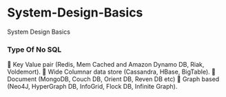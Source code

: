 # System-Design-Basics
System Design Basics

### Type Of No SQL
	Key Value pair (Redis, Mem Cached and Amazon Dynamo DB, Riak, Voldemort).
	Wide Columnar data store (Cassandra, HBase, BigTable).
	Document (MongoDB, Couch DB, Orient DB, Reven DB etc)
	Graph based (Neo4J, HyperGraph DB, InfoGrid, Flock DB, Infinite Graph).
